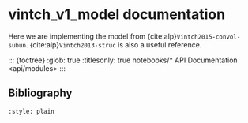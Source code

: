 # vintch_v1_model documentation

Here we are implementing the model from {cite:alp}`Vintch2015-convol-subun`. {cite:alp}`Vintch2013-struc` is also a useful reference.

::: {toctree}
:glob: true
:titlesonly: true
notebooks/*
API Documentation <api/modules>
:::

## Bibliography

```{bibliography} references.bib
:style: plain
```
